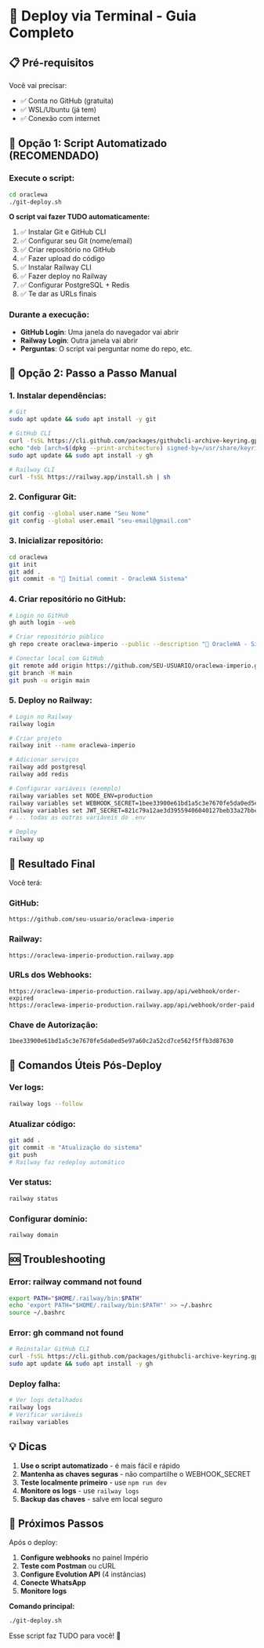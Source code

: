 # 🚀 Deploy via Terminal - Guia Completo

## 📋 Pré-requisitos

Você vai precisar:
- ✅ Conta no GitHub (gratuita)
- ✅ WSL/Ubuntu (já tem)
- ✅ Conexão com internet

## 🎯 Opção 1: Script Automatizado (RECOMENDADO)

### Execute o script:
```bash
cd oraclewa
./git-deploy.sh
```

**O script vai fazer TUDO automaticamente:**
1. ✅ Instalar Git e GitHub CLI
2. ✅ Configurar seu Git (nome/email)
3. ✅ Criar repositório no GitHub
4. ✅ Fazer upload do código
5. ✅ Instalar Railway CLI
6. ✅ Fazer deploy no Railway
7. ✅ Configurar PostgreSQL + Redis
8. ✅ Te dar as URLs finais

### Durante a execução:
- **GitHub Login**: Uma janela do navegador vai abrir
- **Railway Login**: Outra janela vai abrir
- **Perguntas**: O script vai perguntar nome do repo, etc.

## 🎯 Opção 2: Passo a Passo Manual

### 1. Instalar dependências:
```bash
# Git
sudo apt update && sudo apt install -y git

# GitHub CLI
curl -fsSL https://cli.github.com/packages/githubcli-archive-keyring.gpg | sudo dd of=/usr/share/keyrings/githubcli-archive-keyring.gpg
echo "deb [arch=$(dpkg --print-architecture) signed-by=/usr/share/keyrings/githubcli-archive-keyring.gpg] https://cli.github.com/packages stable main" | sudo tee /etc/apt/sources.list.d/github-cli.list > /dev/null
sudo apt update && sudo apt install -y gh

# Railway CLI
curl -fsSL https://railway.app/install.sh | sh
```

### 2. Configurar Git:
```bash
git config --global user.name "Seu Nome"
git config --global user.email "seu-email@gmail.com"
```

### 3. Inicializar repositório:
```bash
cd oraclewa
git init
git add .
git commit -m "🚀 Initial commit - OracleWA Sistema"
```

### 4. Criar repositório no GitHub:
```bash
# Login no GitHub
gh auth login --web

# Criar repositório público
gh repo create oraclewa-imperio --public --description "🚀 OracleWA - Sistema de recuperação de vendas"

# Conectar local com GitHub
git remote add origin https://github.com/SEU-USUARIO/oraclewa-imperio.git
git branch -M main
git push -u origin main
```

### 5. Deploy no Railway:
```bash
# Login no Railway
railway login

# Criar projeto
railway init --name oraclewa-imperio

# Adicionar serviços
railway add postgresql
railway add redis

# Configurar variáveis (exemplo)
railway variables set NODE_ENV=production
railway variables set WEBHOOK_SECRET=1bee33900e61bd1a5c3e7670fe5da0ed5e97a60c2a52cd7ce562f5ffb3d87630
railway variables set JWT_SECRET=821c79a12ae3d39559406040127beb33a27bbe185fd3e3ba7dd340a5177bdeb6
# ... todas as outras variáveis do .env

# Deploy
railway up
```

## 🎉 Resultado Final

Você terá:

### GitHub:
```
https://github.com/seu-usuario/oraclewa-imperio
```

### Railway:
```
https://oraclewa-imperio-production.railway.app
```

### URLs dos Webhooks:
```
https://oraclewa-imperio-production.railway.app/api/webhook/order-expired
https://oraclewa-imperio-production.railway.app/api/webhook/order-paid
```

### Chave de Autorização:
```
1bee33900e61bd1a5c3e7670fe5da0ed5e97a60c2a52cd7ce562f5ffb3d87630
```

## 🔧 Comandos Úteis Pós-Deploy

### Ver logs:
```bash
railway logs --follow
```

### Atualizar código:
```bash
git add .
git commit -m "Atualização do sistema"
git push
# Railway faz redeploy automático
```

### Ver status:
```bash
railway status
```

### Configurar domínio:
```bash
railway domain
```

## 🆘 Troubleshooting

### Error: railway command not found
```bash
export PATH="$HOME/.railway/bin:$PATH"
echo 'export PATH="$HOME/.railway/bin:$PATH"' >> ~/.bashrc
source ~/.bashrc
```

### Error: gh command not found
```bash
# Reinstalar GitHub CLI
curl -fsSL https://cli.github.com/packages/githubcli-archive-keyring.gpg | sudo dd of=/usr/share/keyrings/githubcli-archive-keyring.gpg
sudo apt update && sudo apt install -y gh
```

### Deploy falha:
```bash
# Ver logs detalhados
railway logs
# Verificar variáveis
railway variables
```

## 💡 Dicas

1. **Use o script automatizado** - é mais fácil e rápido
2. **Mantenha as chaves seguras** - não compartilhe o WEBHOOK_SECRET
3. **Teste localmente primeiro** - use `npm run dev`
4. **Monitore os logs** - use `railway logs`
5. **Backup das chaves** - salve em local seguro

## 🚀 Próximos Passos

Após o deploy:
1. **Configure webhooks** no painel Império
2. **Teste com Postman** ou cURL
3. **Configure Evolution API** (4 instâncias)
4. **Conecte WhatsApp**
5. **Monitore logs**

**Comando principal:**
```bash
./git-deploy.sh
```

Esse script faz TUDO para você! 🎯